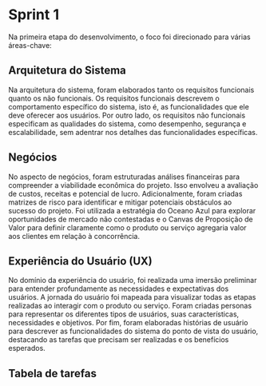 # Sprint 1
Na primeira etapa do desenvolvimento, o foco foi direcionado para várias áreas-chave:

## Arquitetura do Sistema
Na arquitetura do sistema, foram elaborados tanto os requisitos funcionais quanto os não funcionais. Os requisitos funcionais descrevem o comportamento específico do sistema, isto é, as funcionalidades que ele deve oferecer aos usuários. Por outro lado, os requisitos não funcionais especificam as qualidades do sistema, como desempenho, segurança e escalabilidade, sem adentrar nos detalhes das funcionalidades específicas.

## Negócios
No aspecto de negócios, foram estruturadas análises financeiras para compreender a viabilidade econômica do projeto. Isso envolveu a avaliação de custos, receitas e potencial de lucro. Adicionalmente, foram criadas matrizes de risco para identificar e mitigar potenciais obstáculos ao sucesso do projeto. Foi utilizada a estratégia do Oceano Azul para explorar oportunidades de mercado não contestadas e o Canvas de Proposição de Valor para definir claramente como o produto ou serviço agregaria valor aos clientes em relação à concorrência.

## Experiência do Usuário (UX)
No domínio da experiência do usuário, foi realizada uma imersão preliminar para entender profundamente as necessidades e expectativas dos usuários. A jornada do usuário foi mapeada para visualizar todas as etapas realizadas ao interagir com o produto ou serviço. Foram criadas personas para representar os diferentes tipos de usuários, suas características, necessidades e objetivos. Por fim, foram elaboradas histórias de usuário para descrever as funcionalidades do sistema do ponto de vista do usuário, destacando as tarefas que precisam ser realizadas e os benefícios esperados.

## Tabela de tarefas